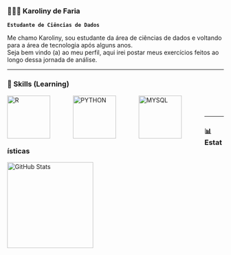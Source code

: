 ### 👩🏼‍💻 Karoliny de Faria

**`Estudante de Ciências de Dados`**

Me chamo Karoliny, sou estudante da área de ciências de dados e voltando para a área de tecnologia após alguns anos. 
</br>
Seja bem vindo (a) ao meu perfil, aqui irei postar meus exercícios feitos ao longo dessa jornada de análise. 

---

### 🚀 Skills (Learning)

<p>
    <img 
    align="left" 
    alt="R"
    title="R" 
    width="100px" 
    style="padding-right: 50px;" 
    src="https://img.shields.io/badge/R-276DC3?style=for-the-badge&logo=r&logoColor=white" 
/>
  <img 
    align="left" 
    alt="PYTHON"
    title="PYTHON" 
    width="100px" 
    style="padding-right: 50px;" 
    src="https://img.shields.io/badge/Python-3776AB?style=for-the-badge&logo=python&logoColor=white" 
/>

  <img 
    align="left" 
    alt="MYSQL"
    title="MYSQL" 
    width="100px" 
    style="padding-right: 50px;" 
    src="https://img.shields.io/badge/MySQL-00000F?style=for-the-badge&logo=mysql&logoColor=white" 
/>
  
</p>
</br>
</br>

---

### 📊 Estatísticas

<p>
  <img 
    align="left" 
    alt="GitHub Stats" 
    height="200" 
    style="padding-right: 10px;" 
    src="https://github-readme-stats.vercel.app/api?username=Karoldefaria&show_icons=true&theme=tokyonight&include_all_commits=true&locale=pt-br" 
  />

</p>

